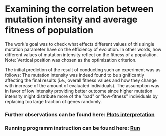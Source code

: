 # Examining the correlation between mutation intensity and average fitness of population

The work's goal was to check what effects different values of this single mutation parameter have on the efficiency of evolution. In other words, how different values of mutation intensity reflect on the fitness of a population.
Note: Vertical position was chosen as the optimization criterion.

The initial prediction of the result of conducting such an experiment was as follows:
The mutation intensity was indeed found to be significantly affecting the final results (i.e., overall fitness values and how they change with increase of the amount of evaluated individuals). The assumption was in favor of low intensity providing better outcome since higher mutation intensity might distribute more of the "bad" or "low-fitness" individuals by replacing too large fraction of genes randomly.

### Further observations can be found here: [Plots interpretation](https://github.com/allsuitablenamesarealreadytaken/evolution-and-mutation-intensity/blob/main/plots/README.md)
### Running programm instruction can be found here: [Run](https://github.com/allsuitablenamesarealreadytaken/evolution-and-mutation-intensity/blob/main/src/README.md)
